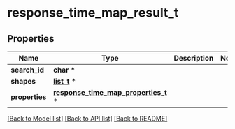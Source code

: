 # response_time_map_result_t

## Properties
Name | Type | Description | Notes
------------ | ------------- | ------------- | -------------
**search_id** | **char \*** |  | 
**shapes** | [**list_t**](response_shape.md) \* |  | 
**properties** | [**response_time_map_properties_t**](response_time_map_properties.md) \* |  | 

[[Back to Model list]](../README.md#documentation-for-models) [[Back to API list]](../README.md#documentation-for-api-endpoints) [[Back to README]](../README.md)


